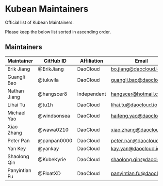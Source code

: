 # Kubean Maintainers

Official list of Kubean Maintainers.

Please keep the below list sorted in ascending order.

## Maintainers

| Maintainer    | GitHub ID   | Affiliation | Email                       |
|---------------|-------------|-------------|-----------------------------|
| Erik Jiang    | @ErikJiang  | DaoCloud    | <bo.jiang@daocloud.io>      |
| Guangli Bao   | @tukwila    | DaoCloud    | <guangli.bao@daocloud.io>   |
| Nathan Jiang  | @hangscer8  | Independent | <hangscer@hotmail.com>      |
| Lihai Tu      | @tu1h       | DaoCloud    | <lihai.tu@daocloud.io>      |
| Michael Yao   | @windsonsea | DaoCloud    | <haifeng.yao@daocloud.io>   |
| Xiao Zhang    | @wawa0210   | DaoCloud    | <xiao.zhang@daocloud.io>    |
| Peter Pan     | @panpan0000 | DaoCloud    | <peter.pan@daocloud.io>     |
| Yan Key       | @yankay     | DaoCloud    | <kay.yan@daocloud.io>       |
| Shaolong Qin  | @KubeKyrie  | DaoCloud    | <shaolong.qin@daocloud.io>  |
| Panyintian Fu | @FloatXD    | DaoCloud    | <panyintian.fu@daocloud.io> |
